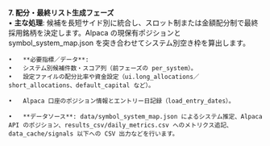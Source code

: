 **7. 配分・最終リスト生成フェーズ**  
	•	**主な処理**: 候補を長短サイド別に統合し、スロット制または金額配分制で最終採用銘柄を決定します。Alpaca の現保有ポジションと symbol_system_map.json を突き合わせてシステム別空き枠を算出します。  
  
	•	**必要指標／データ**:  
	•	システム別候補件数・スコア列（前フェーズの per_system）。  
	•	設定ファイルの配分比率や資金設定（ui.long_allocations／short_allocations、default_capital など）。  
  
	•	Alpaca 口座のポジション情報とエントリー日記録（load_entry_dates）。  
  
	•	**データソース**: data/symbol_system_map.json によるシステム推定、Alpaca API のポジション、results_csv/daily_metrics.csv へのメトリクス追記、data_cache/signals 以下への CSV 出力などを行います。  
